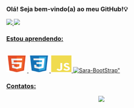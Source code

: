 ### Olá! Seja bem-vindo(a) ao meu GitHub!💡

<div>
<a href="https://github.com/sararotenski">
<img loading="lazy" height="120em" src="https://github-readme-stats.vercel.app/api?username=sararotenski&show_icons=true&theme=dracula&include_all_commits=true&count_private=true"/>
<img loading="lazy" height="120em" src="https://github-readme-stats.vercel.app/api/top-langs/?username=sararotenski&layout=compact&langs_count=7&theme=dracula"/>
</div>

### Estou aprendendo:
<div style="display: inline_block" ><br>
  <img alt="Sara-HTML" height="45" width="55" src="https://raw.githubusercontent.com/devicons/devicon/master/icons/html5/html5-original.svg">
  <img alt=Saraa-CSS" height="45" width="55" src="https://raw.githubusercontent.com/devicons/devicon/master/icons/css3/css3-original.svg">
  <img alt="Sara-Js" height="45" width="55" src="https://raw.githubusercontent.com/devicons/devicon/master/icons/javascript/javascript-plain.svg">
  <img alt=Sara-BootStrap" height="50" width="55" src="https://cdn.jsdelivr.net/gh/devicons/devicon/icons/bootstrap/bootstrap-original.svg">
</div>
<h3>Contatos:</h3>
<div align=center>
 <a href = "mailto:srarotenskipereira@gmail.com"><img src="https://img.shields.io/badge/-Gmail-%23333?style=for-the-badge&logo=gmail&logoColor=white" target="_blank"></a>
</div>

<!--
**sararotenski/SaraRotenski** is a ✨ _special_ ✨ repository because its `README.md` (this file) appears on your GitHub profile.

Here are some ideas to get you started:

- 🔭 I’m currently working on ...
- 🌱 I’m currently learning ...
- 👯 I’m looking to collaborate on ...
- 🤔 I’m looking for help with ...
- 💬 Ask me about ...
- 📫 How to reach me: ...
- 😄 Pronouns: ...
- ⚡ Fun fact: ...
-->
